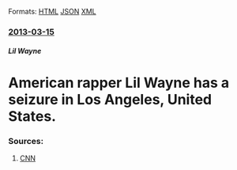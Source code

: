 
Formats: [HTML](/news/2013/03/15/american-rapper-lil-wayne-has-a-seizure-in-los-angeles-united-states.html)  [JSON](/news/2013/03/15/american-rapper-lil-wayne-has-a-seizure-in-los-angeles-united-states.json)  [XML](/news/2013/03/15/american-rapper-lil-wayne-has-a-seizure-in-los-angeles-united-states.xml)  

### [2013-03-15](/news/2013/03/15/index.md)

##### Lil Wayne
# American rapper Lil Wayne has a seizure in Los Angeles, United States. 




### Sources:

1. [CNN](http://edition.cnn.com/2013/03/15/showbiz/lil-wayne-seizure)
